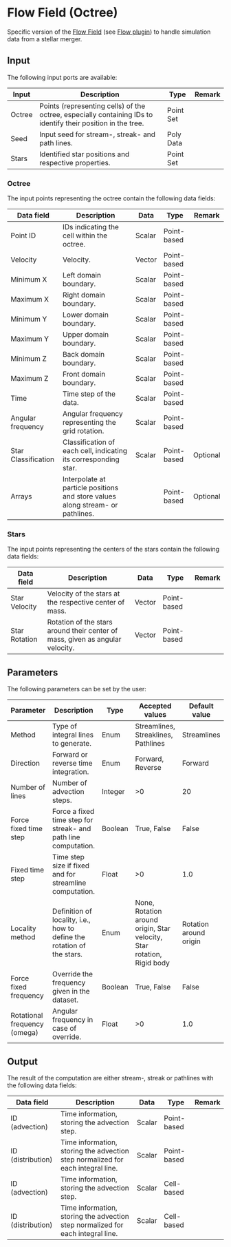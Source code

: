 # Flow Field (Octree)

Specific version of the [Flow Field](../../../flow/modules/flow_field/Readme.md) (see [Flow plugin](../../../../../readme.md#flow-plugin)) to handle simulation data from a stellar merger.

## Input

The following input ports are available:

| Input  | Description                                                  | Type      | Remark |
| ------ | ------------------------------------------------------------ | --------- | ------ |
| Octree | Points (representing cells) of the octree, especially containing IDs to identify their position in the tree. | Point Set |        |
| Seed   | Input seed for stream-, streak- and path lines.              | Poly Data |        |
| Stars  | Identified star positions and respective properties.         | Point Set |        |

### Octree

The input points representing the octree contain the following data fields:

| Data field          | Description                                                  | Data   | Type        | Remark   |
| ------------------- | ------------------------------------------------------------ | ------ | ----------- | -------- |
| Point ID            | IDs indicating the cell within the octree.                   | Scalar | Point-based |          |
| Velocity            | Velocity.                                                    | Vector | Point-based |          |
| Minimum X           | Left domain boundary.                                        | Scalar | Point-based |          |
| Maximum X           | Right domain boundary.                                       | Scalar | Point-based |          |
| Minimum Y           | Lower domain boundary.                                       | Scalar | Point-based |          |
| Maximum Y           | Upper domain boundary.                                       | Scalar | Point-based |          |
| Minimum Z           | Back domain boundary.                                        | Scalar | Point-based |          |
| Maximum Z           | Front domain boundary.                                       | Scalar | Point-based |          |
| Time                | Time step of the data.                                       | Scalar | Point-based |          |
| Angular frequency   | Angular frequency representing the grid rotation.            | Scalar | Point-based |          |
| Star Classification | Classification of each cell, indicating its corresponding star. | Scalar | Point-based | Optional |
| Arrays              | Interpolate at particle positions and store values along stream- or pathlines. |        | Point-based | Optional |

### Stars

The input points representing the centers of the stars contain the following data fields:

| Data field    | Description                                                  | Data   | Type        | Remark |
| ------------- | ------------------------------------------------------------ | ------ | ----------- | ------ |
| Star Velocity | Velocity of the stars at the respective center of mass.      | Vector | Point-based |        |
| Star Rotation | Rotation of the stars around their center of mass, given as angular velocity. | Vector | Point-based |        |

## Parameters

The following parameters can be set by the user:

| Parameter                    | Description                                                  | Type    | Accepted values                                              | Default value          |
| ---------------------------- | ------------------------------------------------------------ | ------- | ------------------------------------------------------------ | ---------------------- |
| Method                       | Type of integral lines to generate.                          | Enum    | Streamlines, Streaklines, Pathlines                          | Streamlines            |
| Direction                    | Forward or reverse time integration.                         | Enum    | Forward, Reverse                                             | Forward                |
| Number of lines              | Number of advection steps.                                   | Integer | &gt;0                                                        | 20                     |
| Force fixed time step        | Force a fixed time step for streak- and path line computation. | Boolean | True, False                                                  | False                  |
| Fixed time step              | Time step size if fixed and for streamline computation.      | Float   | &gt;0                                                        | 1.0                    |
| Locality method              | Definition of locality, i.e., how to define the rotation of the stars. | Enum    | None, Rotation around origin, Star velocity, Star rotation, Rigid body | Rotation around origin |
| Force fixed frequency        | Override the frequency given in the dataset.                 | Boolean | True, False                                                  | False                  |
| Rotational frequency (omega) | Angular frequency in case of override.                       | Float   | &gt;0                                                        | 1.0                    |

## Output

The result of the computation are either stream-, streak or pathlines with the following data fields:

| Data field        | Description                                                  | Data   | Type        | Remark |
| ----------------- | ------------------------------------------------------------ | ------ | ----------- | ------ |
| ID (advection)    | Time information, storing the advection step.                | Scalar | Point-based |        |
| ID (distribution) | Time information, storing the advection step normalized for each integral line. | Scalar | Point-based |        |
| ID (advection)    | Time information, storing the advection step.                | Scalar | Cell-based  |        |
| ID (distribution) | Time information, storing the advection step normalized for each integral line. | Scalar | Cell-based  |        |

